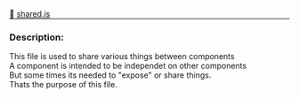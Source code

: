 <div class="mb-0">
    🔗 <a class="source-code" target="_blank"
        href="https://github.com/OpenHausIO/backend/blob/dev&#x2F;system&#x2F;shared.js">shared.js</a>
</div>
<hr style="margin: 0 !important" />

<!-- CLASS -->

<!-- GENERAL -->
<!-- CLASS -->



<!-- METHODS -->
<!-- METHODS -->



<!-- DESCRIPTION -->

### Description:

This file is used to share various things between components<br />
A component is intended to be independet on other components<br />
But some times its needed to "expose" or share things.<br />
Thats the purpose of this file.



<!-- DESCRIPTION -->